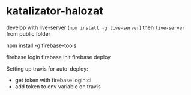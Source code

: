 # katalizator-halozat

develop with live-server (`npm install -g live-server`) 
then `live-server` from public folder

npm install -g firebase-tools

firebase login
firebase init
firebase deploy

Setting up travis for auto-deploy:
 - get token with firebase login:ci
 - add token to env variable on travis
